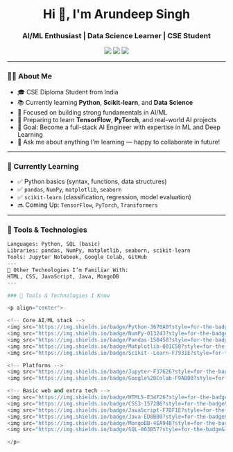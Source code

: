 <h1 align="center">Hi 👋, I'm Arundeep Singh</h1>
<h3 align="center">AI/ML Enthusiast | Data Science Learner | CSE Student</h3>

<p align="center">
  <img src="https://img.shields.io/badge/Python-3.13.5-blue?logo=python" />
  <img src="https://img.shields.io/badge/AI/ML-Student-success" />
  <img src="https://img.shields.io/badge/Tools-Jupyter%20|%20Colab-lightgrey" />
</p>

---

### 👨‍💻 About Me

- 🎓 CSE Diploma Student from India
- 📚 Currently learning **Python**, **Scikit-learn**, and **Data Science**
- 🤖 Focused on building strong fundamentals in AI/ML
- 🌱 Preparing to learn **TensorFlow**, **PyTorch**, and real-world AI projects
- 🎯 Goal: Become a full-stack AI Engineer with expertise in ML and Deep Learning
- 💬 Ask me about anything I'm learning — happy to collaborate in future!

---

### 📌 Currently Learning

- ✅ Python basics (syntax, functions, data structures)
- ✅ `pandas`, `NumPy`, `matplotlib`, `seaborn`
- ✅ `scikit-learn` (classification, regression, model evaluation)
- 🔜 Coming Up: `TensorFlow`, `PyTorch`, `Transformers`

---

### 🧰 Tools & Technologies

```python
Languages: Python, SQL (basic)  
Libraries: pandas, NumPy, matplotlib, seaborn, scikit-learn  
Tools: Jupyter Notebook, Google Colab, GitHub  
---
🧠 Other Technologies I’m Familiar With:
HTML, CSS, JavaScript, Java, MongoDB
---

### 🧰 Tools & Technologies I Know

<p align="center">

<!-- Core AI/ML stack -->
<img src="https://img.shields.io/badge/Python-3670A0?style=for-the-badge&logo=python&logoColor=yellow"/>
<img src="https://img.shields.io/badge/NumPy-013243?style=for-the-badge&logo=numpy&logoColor=white"/>
<img src="https://img.shields.io/badge/Pandas-150458?style=for-the-badge&logo=pandas&logoColor=white"/>
<img src="https://img.shields.io/badge/Matplotlib-001C58?style=for-the-badge&logo=matplotlib&logoColor=white"/>
<img src="https://img.shields.io/badge/Scikit--Learn-F7931E?style=for-the-badge&logo=scikitlearn&logoColor=white"/>

<!-- Platforms -->
<img src="https://img.shields.io/badge/Jupyter-F37626?style=for-the-badge&logo=jupyter&logoColor=white"/>
<img src="https://img.shields.io/badge/Google%20Colab-F9AB00?style=for-the-badge&logo=googlecolab&logoColor=white"/>

<!-- Basic web and extra tech -->
<img src="https://img.shields.io/badge/HTML5-E34F26?style=for-the-badge&logo=html5&logoColor=white"/>
<img src="https://img.shields.io/badge/CSS3-1572B6?style=for-the-badge&logo=css3&logoColor=white"/>
<img src="https://img.shields.io/badge/JavaScript-F7DF1E?style=for-the-badge&logo=javascript&logoColor=black"/>
<img src="https://img.shields.io/badge/Java-ED8B00?style=for-the-badge&logo=java&logoColor=white"/>
<img src="https://img.shields.io/badge/MongoDB-4EA94B?style=for-the-badge&logo=mongodb&logoColor=white"/>
<img src="https://img.shields.io/badge/SQL-003B57?style=for-the-badge&logo=mysql&logoColor=white"/>

</p>

